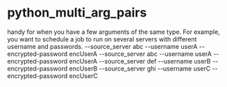 # python_multi_arg_pairs
handy for when you have a few arguments of the same type. For example, you want to schedule a job to run on several servers with different username and passwords. --source_server abc --username userA --encrypted-password encUserA --source_server abc --username userA --encrypted-password encUserA  --source_server def --username userB --encrypted-password encUserB  --source_server ghi --username userC --encrypted-password encUserC
